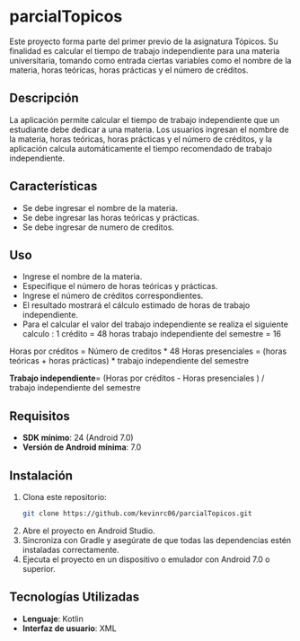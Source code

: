 # parcialTopicos
Este proyecto forma parte del primer previo de la asignatura Tópicos. Su finalidad es calcular el tiempo de trabajo independiente para una materia universitaria, tomando como entrada ciertas variables como el nombre de la materia, horas teóricas, horas prácticas y el número de créditos.

## Descripción

La aplicación permite calcular el tiempo de trabajo independiente que un estudiante debe dedicar a una materia. Los usuarios ingresan el nombre de la materia, horas teóricas, horas prácticas y el número de créditos, y la aplicación calcula automáticamente el tiempo recomendado de trabajo independiente.

## Características

- Se debe ingresar el nombre de la materia.
- Se debe ingresar las horas teóricas y prácticas.
- Se debe ingresar de numero de creditos.

## Uso

- Ingrese el nombre de la materia.
- Especifique el número de horas teóricas y prácticas.
- Ingrese el número de créditos correspondientes.
- El resultado mostrará el cálculo estimado de horas de trabajo independiente.
- Para el calcular el valor del trabajo independiente se realiza el siguiente calculo :
1 crédito = 48 horas
trabajo independiente del semestre = 16 

Horas por créditos = Número de creditos * 48
Horas presenciales = (horas teóricas + horas prácticas) * trabajo independiente del semestre

**Trabajo independiente**= (Horas por créditos - Horas presenciales ) / trabajo independiente del semestre

## Requisitos

- **SDK mínimo**: 24 (Android 7.0)
- **Versión de Android mínima**: 7.0

## Instalación

1. Clona este repositorio:
   ```bash
   git clone https://github.com/kevinrc06/parcialTopicos.git
2. Abre el proyecto en Android Studio.
3. Sincroniza con Gradle y asegúrate de que todas las dependencias estén instaladas correctamente.
4. Ejecuta el proyecto en un dispositivo o emulador con Android 7.0 o superior.

## Tecnologías Utilizadas

- **Lenguaje**: Kotlin
- **Interfaz de usuario**: XML


